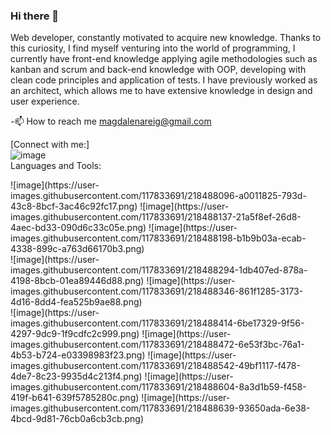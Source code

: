 ### Hi there 👋
Web developer, constantly motivated to acquire new knowledge. Thanks to this curiosity, I find myself venturing into the world of programming, I currently have front-end knowledge applying agile methodologies such as kanban and scrum and back-end knowledge with OOP, developing with clean code principles and application of tests. I have previously worked as an architect, which allows me to have extensive knowledge in design and user experience.

-📫 How to reach me magdalenareig@gmail.com

[Connect with me:]
</br>
![image](https://user-images.githubusercontent.com/117833691/218487845-5d86d01e-ec88-4e59-a7d5-c6a21dc0599e.png)
</br>
Languages and Tools:
</br>
<div>
![image](https://user-images.githubusercontent.com/117833691/218488096-a0011825-793d-43c8-8bcf-3ac46c92fc17.png)
![image](https://user-images.githubusercontent.com/117833691/218488137-21a5f8ef-26d8-4aec-bd33-090d6c33c05e.png)
![image](https://user-images.githubusercontent.com/117833691/218488198-b1b9b03a-ecab-4338-899c-a763d66170b3.png)
</br>
![image](https://user-images.githubusercontent.com/117833691/218488294-1db407ed-878a-4198-8bcb-01ea89446d88.png)
![image](https://user-images.githubusercontent.com/117833691/218488346-861f1285-3173-4d16-8dd4-fea525b9ae88.png)
</br>
![image](https://user-images.githubusercontent.com/117833691/218488414-6be17329-9f56-4297-9dc9-1f9cdfc2c999.png)
![image](https://user-images.githubusercontent.com/117833691/218488472-6e53f3bc-76a1-4b53-b724-e03398983f23.png)
![image](https://user-images.githubusercontent.com/117833691/218488542-49bf1117-f478-4de7-8c23-9935d4c213f4.png)
![image](https://user-images.githubusercontent.com/117833691/218488604-8a3d1b59-f458-419f-b641-639f5785280c.png)
![image](https://user-images.githubusercontent.com/117833691/218488639-93650ada-6e38-4bcd-9d81-76cb0a6cb3cb.png)
</div>

<!--
**MagdalenaRB/MagdalenaRB** is a ✨ _special_ ✨ repository because its `README.md` (this file) appears on your GitHub profile.

Here are some ideas to get you started:

- 🔭 I’m currently working on ...
- 🌱 I’m currently learning ...
- 👯 I’m looking to collaborate on ...
- 🤔 I’m looking for help with ...
- 💬 Ask me about ...
- 📫 How to reach me: ...
- 😄 Pronouns: ...
- ⚡ Fun fact: ...
-->
